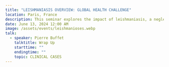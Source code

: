 ```yaml
---
title: "LEISHMANIASIS OVERVIEW: GLOBAL HEALTH CHALLENGE"
location: Paris, France
description: This seminar explores the impact of leishmaniasis, a neglected tropical disease, its epidemiology, transmission through sandfly vectors, and its global health implications. Participants will gain insights into the types (cutaneous, visceral, mucocutaneous) and strategies for prevention and control.
date: June 13, 2024 12:00 AM
image: /assets/events/leishmanioses.webp
talk:
  - speaker: Pierre Buffet
    talktitle: Wrap Up
    starttime: ""
    endingtime: ""
    topic: CLINICAL CASES
---
```

